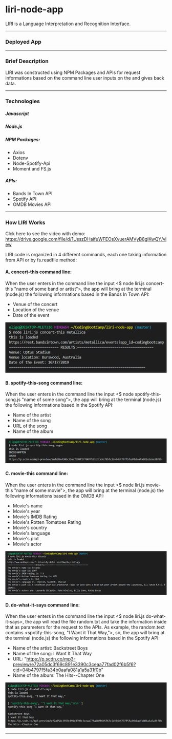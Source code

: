 # liri-node-app

LIRI is a Language Interpretation and Recognition Interface.

---

### Deployed App


---

### Brief Description

LIRI was constructed using NPM Packages and APIs for request informations based on the command line user inputs on the and gives back data.

---

### Technologies

##### Javascript
##### Node.js
##### NPM Packages: 
* Axios
* Dotenv
* Node-Spotify-Api
* Moment and FS.js
##### APIs: 
* Bands In Town API
* Spotify API 
* OMDB Movies API

---

### How LIRI Works

Clck here to see the video with demo: https://drive.google.com/file/d/1UsszDHaifuWFEOsXvuerAMVyB8glKwQY/view

LIRI code is organized in 4 different commands, each one taking information from API or by fs.readfile method:

#### A. concert-this command line:
When the user enters in the command line the input <$ node liri.js concert-this "name of some band or artist">, the app will bring at the terminal (node.js) the following informations based in the Bands In Town API:
* Venue of the concert
* Location of the venue
* Date of the event

![picture alt](/images/concert-this.png "Concert of a artist/band")

#### B. spotify-this-song command line:
When the user enters in the command line the input <$ node spotify-this-song.js "name of some song">, the app will bring at the terminal (node.js) the following informations based in the Spotify API:
* Name of the artist
* Name of the song
* URL of the song
* Name of the album

![picture alt](/images/spotify-this-song.png "Song of a artist/band")

#### C. movie-this command line:
When the user enters in the command line the input <$ node liri.js movie-this "name of some movie">, the app will bring at the terminal (node.js) the following informations based in the OMDB API:
* Movie's name
* Movie's year
* Movie's IMDB Rating
* Movie's Rotten Tomatoes Rating
* Movie's country
* Movie's language
* Movie's plot
* Movie's actor

![picture alt](/images/movie-this.png "Movies")

#### D. do-what-it-says command line:
When the user enters in the command line the input <$ node liri.js do-what-it-says>, the app will read the file random.txt and take the information inside that as parameters for the request to the APIs. 
As example, the random.text contains <spotify-this-song, "I Want it That Way,">, so, the app will bring at the terminal (node.js) the following informations based in the Spotify API:
* Name of the artist: Backstreet Boys
* Name of the song: I Want It That Way
* URL: "https://p.scdn.co/mp3-preview/e72a05dc3f69c891e3390c3ceaa77fad02f6b5f6?cid=04b4797f5fa34b0aafa081a1a5a31f0b"
* Name of the album: The Hits--Chapter One

![picture alt](/images/do-what-it-says.png "fs.readFile method")

---
